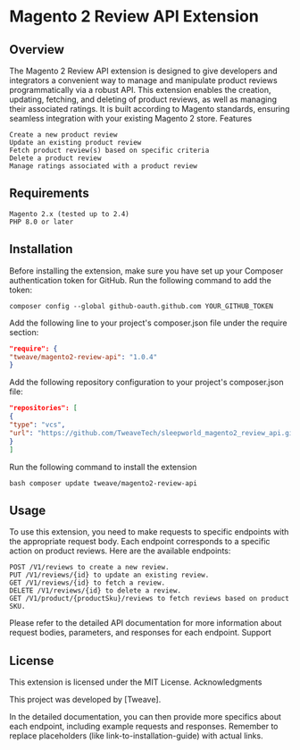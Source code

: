 # Magento 2 Review API Extension

## Overview

The Magento 2 Review API extension is designed to give developers and integrators a convenient way to manage and manipulate product reviews programmatically via a robust API. This extension enables the creation, updating, fetching, and deleting of product reviews, as well as managing their associated ratings. It is built according to Magento standards, ensuring seamless integration with your existing Magento 2 store.
Features

    Create a new product review
    Update an existing product review
    Fetch product review(s) based on specific criteria
    Delete a product review
    Manage ratings associated with a product review

## Requirements

    Magento 2.x (tested up to 2.4)
    PHP 8.0 or later

## Installation

Before installing the extension, make sure you have set up your Composer authentication token for GitHub. Run the following command to add the token:

``
composer config --global github-oauth.github.com YOUR_GITHUB_TOKEN
``

Add the following line to your project's composer.json file under the require section:

```json
"require": {
"tweave/magento2-review-api": "1.0.4"
}
```

Add the following repository configuration to your project's composer.json file:

```json
"repositories": [
{
"type": "vcs",
"url": "https://github.com/TweaveTech/sleepworld_magento2_review_api.git"
}
]
```

Run the following command to install the extension

``bash
composer update tweave/magento2-review-api
``

## Usage

To use this extension, you need to make requests to specific endpoints with the appropriate request body. Each endpoint corresponds to a specific action on product reviews. Here are the available endpoints:

    POST /V1/reviews to create a new review.
    PUT /V1/reviews/{id} to update an existing review.
    GET /V1/reviews/{id} to fetch a review.
    DELETE /V1/reviews/{id} to delete a review.
    GET /V1/product/{productSku}/reviews to fetch reviews based on product SKU.

Please refer to the detailed API documentation for more information about request bodies, parameters, and responses for each endpoint.
Support

## License

This extension is licensed under the MIT License.
Acknowledgments

This project was developed by [Tweave].

In the detailed documentation, you can then provide more specifics about each endpoint, including example requests and responses. Remember to replace placeholders (like link-to-installation-guide) with actual links.
